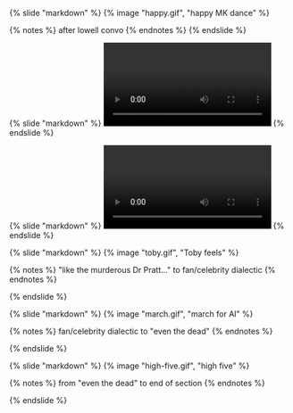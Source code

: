 {% slide "markdown" %}
{% image "happy.gif", "happy MK dance" %}

{% notes %}
after lowell convo
{% endnotes %}
{% endslide %}



{% slide "markdown" %}
<video controls data-src="/assets/video/opening.mp4" type="video/mp4"></video>
{% endslide %}



{% slide "markdown" %}
<video controls data-src="/assets/video/breathing.mp4" type="video/mp4"></video>
{% endslide %}



{% slide "markdown" %}
{% image "toby.gif", "Toby feels" %}

{% notes %}
"like the murderous Dr Pratt..." to fan/celebrity dialectic
{% endnotes %}

{% endslide %}



{% slide "markdown" %}
{% image "march.gif", "march for Al" %}

{% notes %}
fan/celebrity dialectic to "even the dead"
{% endnotes %}

{% endslide %}



{% slide "markdown" %}
{% image "high-five.gif", "high five" %}

{% notes %}
from "even the dead" to end of section
{% endnotes %}

{% endslide %}
